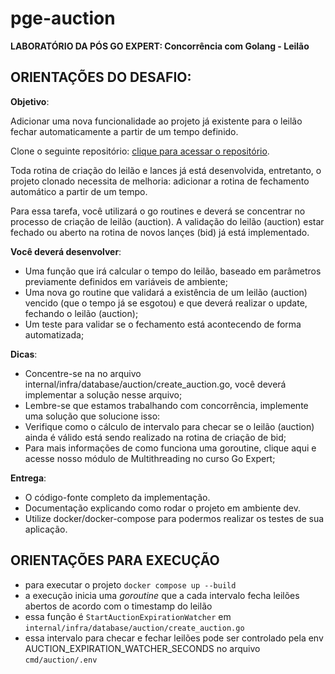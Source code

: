 # pge-auction

**LABORATÓRIO DA PÓS GO EXPERT: Concorrência com Golang - Leilão**

## ORIENTAÇÕES DO DESAFIO:

**Objetivo**:

Adicionar uma nova funcionalidade ao projeto já existente para o leilão fechar automaticamente a partir de um tempo definido.

Clone o seguinte repositório: [clique para acessar o repositório](https://github.com/devfullcycle/labs-auction-goexpert).

Toda rotina de criação do leilão e lances já está desenvolvida, entretanto, o projeto clonado necessita de melhoria: adicionar a rotina de fechamento automático a partir de um tempo.

Para essa tarefa, você utilizará o go routines e deverá se concentrar no processo de criação de leilão (auction). A validação do leilão (auction) estar fechado ou aberto na rotina de novos lançes (bid) já está implementado.

**Você deverá desenvolver**:

- Uma função que irá calcular o tempo do leilão, baseado em parâmetros previamente definidos em variáveis de ambiente;
- Uma nova go routine que validará a existência de um leilão (auction) vencido (que o tempo já se esgotou) e que deverá realizar o update, fechando o leilão (auction);
- Um teste para validar se o fechamento está acontecendo de forma automatizada;

**Dicas**:

- Concentre-se na no arquivo internal/infra/database/auction/create_auction.go, você deverá implementar a solução nesse arquivo;
- Lembre-se que estamos trabalhando com concorrência, implemente uma solução que solucione isso:
- Verifique como o cálculo de intervalo para checar se o leilão (auction) ainda é válido está sendo realizado na rotina de criação de bid;
- Para mais informações de como funciona uma goroutine, clique aqui e acesse nosso módulo de Multithreading no curso Go Expert;
 
**Entrega**:

- O código-fonte completo da implementação.
- Documentação explicando como rodar o projeto em ambiente dev.
- Utilize docker/docker-compose para podermos realizar os testes de sua aplicação.

## ORIENTAÇÕES PARA EXECUÇÃO

- para executar o projeto `docker compose up --build`
- a execução inicia uma *goroutine* que a cada intervalo fecha leilões abertos de acordo com o timestamp do leilão
- essa função é `StartAuctionExpirationWatcher` em `internal/infra/database/auction/create_auction.go`
- essa intervalo para checar e fechar leilões pode ser controlado pela env AUCTION_EXPIRATION_WATCHER_SECONDS no arquivo `cmd/auction/.env`
